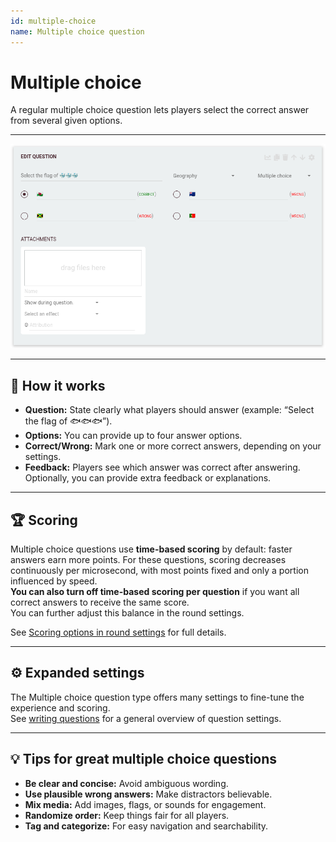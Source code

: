 ```yaml
---
id: multiple-choice
name: Multiple choice question
---
```


# Multiple choice

A regular multiple choice question lets players select the correct answer from several given options.

---

![Example: Multiple choice question about flags](../../../assets/images/question-modes/multiple-choice/multiple-choice-wales.png)

---

## 📝 How it works

- **Question:** State clearly what players should answer (example: “Select the flag of 🐟🐟🐟”).
- **Options:** You can provide up to four answer options.
- **Correct/Wrong:** Mark one or more correct answers, depending on your settings.
- **Feedback:** Players see which answer was correct after answering. Optionally, you can provide extra feedback or explanations.

---

## 🏆 Scoring

Multiple choice questions use **time-based scoring** by default: faster answers earn more points. For these questions, scoring decreases continuously per microsecond, with most points fixed and only a portion influenced by speed.  
**You can also turn off time-based scoring per question** if you want all correct answers to receive the same score.  
You can further adjust this balance in the round settings.

See [Scoring options in round settings](../../editor/008-round-options.md#-scoring-options) for full details.

---

## ⚙️ Expanded settings

The Multiple choice question type offers many settings to fine-tune the experience and scoring.  
See [writing questions](../../editor/005-writing-questions.md) for a general overview of question settings.

---

## 💡 Tips for great multiple choice questions

- **Be clear and concise:** Avoid ambiguous wording.
- **Use plausible wrong answers:** Make distractors believable.
- **Mix media:** Add images, flags, or sounds for engagement.
- **Randomize order:** Keep things fair for all players.
- **Tag and categorize:** For easy navigation and searchability.
